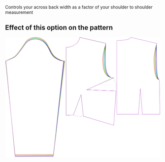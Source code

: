 Controls your across back width as a factor of your shoulder to shoulder measurement

## Effect of this option on the pattern

![This image shows the effect of this option by superimposing several variants that have a different value for this option](breanna_acrossbackfactor_sample.svg "Effect of this option on the pattern")

